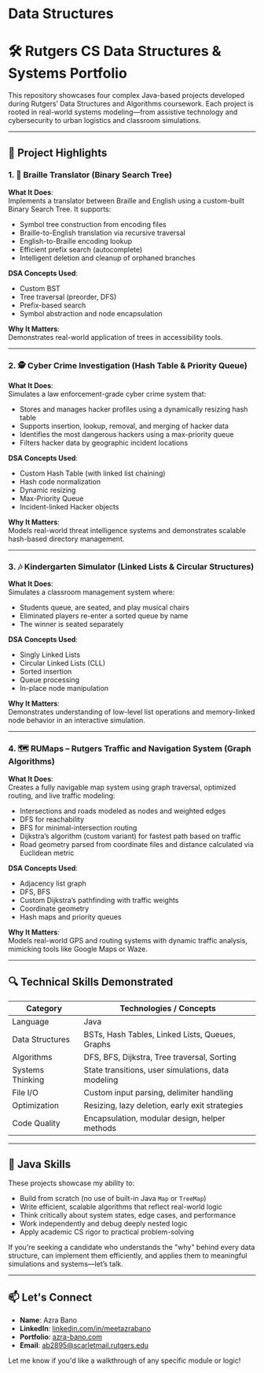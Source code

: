# Data Structures

# 🛠️ Rutgers CS Data Structures & Systems Portfolio

This repository showcases four complex Java-based projects developed during Rutgers’ Data Structures and Algorithms coursework. Each project is rooted in real-world systems modeling—from assistive technology and cybersecurity to urban logistics and classroom simulations.

---

## 🧠 Project Highlights

### 1. 🔡 Braille Translator (Binary Search Tree)

**What It Does**:  
Implements a translator between Braille and English using a custom-built Binary Search Tree. It supports:
- Symbol tree construction from encoding files
- Braille-to-English translation via recursive traversal
- English-to-Braille encoding lookup
- Efficient prefix search (autocomplete)
- Intelligent deletion and cleanup of orphaned branches

**DSA Concepts Used**:  
- Custom BST
- Tree traversal (preorder, DFS)
- Prefix-based search
- Symbol abstraction and node encapsulation

**Why It Matters**:  
Demonstrates real-world application of trees in accessibility tools.

---

### 2. 🕵️ Cyber Crime Investigation (Hash Table & Priority Queue)

**What It Does**:  
Simulates a law enforcement-grade cyber crime system that:
- Stores and manages hacker profiles using a dynamically resizing hash table
- Supports insertion, lookup, removal, and merging of hacker data
- Identifies the most dangerous hackers using a max-priority queue
- Filters hacker data by geographic incident locations

**DSA Concepts Used**:  
- Custom Hash Table (with linked list chaining)
- Hash code normalization
- Dynamic resizing
- Max-Priority Queue
- Incident-linked Hacker objects

**Why It Matters**:  
Models real-world threat intelligence systems and demonstrates scalable hash-based directory management.

---

### 3. 🎶 Kindergarten Simulator (Linked Lists & Circular Structures)

**What It Does**:  
Simulates a classroom management system where:
- Students queue, are seated, and play musical chairs
- Eliminated players re-enter a sorted queue by name
- The winner is seated separately

**DSA Concepts Used**:  
- Singly Linked Lists
- Circular Linked Lists (CLL)
- Sorted insertion
- Queue processing
- In-place node manipulation

**Why It Matters**:  
Demonstrates understanding of low-level list operations and memory-linked node behavior in an interactive simulation.

---

### 4. 🗺️ RUMaps – Rutgers Traffic and Navigation System (Graph Algorithms)

**What It Does**:  
Creates a fully navigable map system using graph traversal, optimized routing, and live traffic modeling:
- Intersections and roads modeled as nodes and weighted edges
- DFS for reachability
- BFS for minimal-intersection routing
- Dijkstra’s algorithm (custom variant) for fastest path based on traffic
- Road geometry parsed from coordinate files and distance calculated via Euclidean metric

**DSA Concepts Used**:  
- Adjacency list graph
- DFS, BFS
- Custom Dijkstra’s pathfinding with traffic weights
- Coordinate geometry
- Hash maps and priority queues

**Why It Matters**:  
Models real-world GPS and routing systems with dynamic traffic analysis, mimicking tools like Google Maps or Waze.

---

## 🔍 Technical Skills Demonstrated

| Category               | Technologies / Concepts                                 |
|------------------------|----------------------------------------------------------|
| Language               | Java                                                     |
| Data Structures        | BSTs, Hash Tables, Linked Lists, Queues, Graphs          |
| Algorithms             | DFS, BFS, Dijkstra, Tree traversal, Sorting              |
| Systems Thinking       | State transitions, user simulations, data modeling       |
| File I/O               | Custom input parsing, delimiter handling                 |
| Optimization           | Resizing, lazy deletion, early exit strategies           |
| Code Quality           | Encapsulation, modular design, helper methods            |

---

## 💼 Java Skills

These projects showcase my ability to:
- Build from scratch (no use of built-in Java `Map` or `TreeMap`)
- Write efficient, scalable algorithms that reflect real-world logic
- Think critically about system states, edge cases, and performance
- Work independently and debug deeply nested logic
- Apply academic CS rigor to practical problem-solving

If you're seeking a candidate who understands the "why" behind every data structure, can implement them efficiently, and applies them to meaningful simulations and systems—let’s talk.

---

## 📫 Let's Connect

- **Name**: Azra Bano  
- **LinkedIn**: [linkedin.com/in/meetazrabano](https://linkedin.com/in/meetazrabano)  
- **Portfolio**: [azra-bano.com](https://azra-bano.com)  
- **Email**: ab2895@scarletmail.rutgers.edu  

Let me know if you'd like a walkthrough of any specific module or logic!
